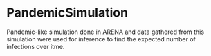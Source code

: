 # PandemicSimulation
Pandemic-like simulation done in ARENA and data gathered from this simulation were used for inference to find the expected number of infections over itme.
